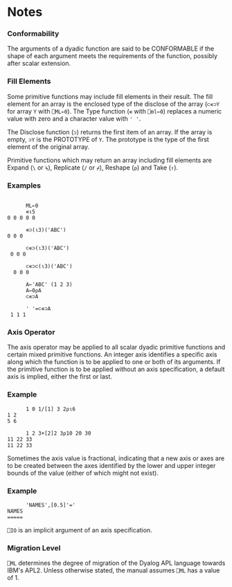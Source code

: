 # Notes

### Conformability

The arguments of a dyadic function are said to be CONFORMABLE if the shape of each argument meets the requirements of the function, possibly after scalar extension.

### Fill Elements

Some primitive functions may include fill elements in their result.  The fill element for an array is the enclosed type of the disclose of the array (`⊂∊⊃Y` for array `Y` with `⎕ML←0`).  The Type function (`∊` with `⎕ml←0`) replaces a numeric value with zero and a character value with `' '`.

The Disclose function (`⊃`) returns the first item of an array.  If the array is empty, `⊃Y` is the PROTOTYPE of `Y`.  The prototype is the type of the first element of the original array.

Primitive functions which may return an array including fill elements are Expand (`\` or `⍀`), Replicate (`/` or `⌿`), Reshape (`⍴`) and Take (`↑`).

### Examples
```apl

      ML←0
      ∊⍳5
0 0 0 0 0
 
      ∊⊃(⍳3)('ABC')
0 0 0
 
      ⊂∊⊃(⍳3)('ABC')
 0 0 0
 
      ⊂∊⊃⊂(⍳3)('ABC')
  0 0 0
 
      A←'ABC' (1 2 3)
      A←0⍴A
      ⊂∊⊃A
 
      ' '=⊂∊⊃A
 1 1 1
```

### Axis Operator

The axis operator may be applied to all scalar dyadic primitive functions and certain mixed primitive functions.  An integer axis identifies a specific axis along which the function is to be applied to one or both of its arguments.  If the primitive function is to be applied without an axis specification, a default axis is implied, either the first or last.

### Example
```apl
      1 0 1/[1] 3 2⍴⍳6
1 2
5 6
```
```apl
      1 2 3+[2]2 3⍴10 20 30
11 22 33
11 22 33
```

Sometimes the axis value is fractional, indicating that a new axis or axes are to be created between the axes identified by the lower and upper integer bounds of the value (either of which might not exist).

### Example
```apl
      'NAMES',[0.5]'='
NAMES
=====
```

`⎕IO` is an implicit argument of an axis specification.

### Migration Level

`⎕ML` determines the degree of migration of the Dyalog APL language towards IBM's APL2. Unless otherwise stated, the manual assumes `⎕ML` has a value of 1.
